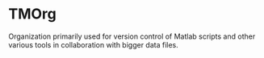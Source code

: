 # TMOrg
Organization primarily used for version control of Matlab scripts and other
various tools in collaboration with bigger data files.
